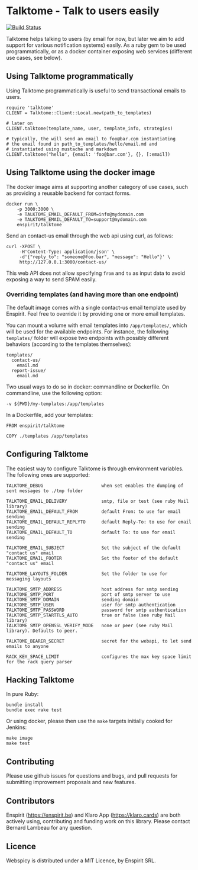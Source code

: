 # Talktome - Talk to users easily

[![Build Status](https://travis-ci.com/enspirit/talktome.svg?branch=master)](https://travis-ci.com/enspirit/talktome)

Talktome helps talking to users (by email for now, but later we aim to add support
for various notification systems) easily. As a ruby gem to be used programmatically,
or as a docker container exposing web services (different use cases, see below).

## Using Talktome programmatically

Using Talktome programmatically is useful to send transactional emails to users.

```
require 'talktome'
CLIENT = Talktome::Client::Local.new(path_to_templates)

# later on
CLIENT.talktome(template_name, user, template_info, strategies)

# typically, the will send an email to foo@bar.com instantiating
# the email found in path_to_templates/hello/email.md and
# instantiated using mustache and markdown
CLIENT.talktome("hello", {email: 'foo@bar.com'}, {}, [:email])
```

## Using Talktome using the docker image

The docker image aims at supporting another category of use cases, such as providing
a reusable backend for contact forms.

```
docker run \
    -p 3000:3000 \
    -e TALKTOME_EMAIL_DEFAULT_FROM=info@mydomain.com
    -e TALKTOME_EMAIL_DEFAULT_TO=support@mydomain.com
    enspirit/talktome
```

Send an contact-us email through the web api using curl, as follows:

```
curl -XPOST \
     -H'Content-Type: application/json' \
     -d'{"reply_to": "someone@foo.bar", "message": "Hello"}' \
     http://127.0.0.1:3000/contact-us/
```

This web API does not allow specifying `from` and `to` as input data to avoid
exposing a way to send SPAM easily.

### Overriding templates (and having more than one endpoint)

The default image comes with a single contact-us email template used by Enspirit.
Feel free to override it by providing one or more email templates.

You can mount a volume with email templates into `/app/templates/`, which will
be used for the available endpoints. For instance, the following `templates/`
folder will expose two endpoints with possibly different behaviors (according
to the templates themselves):

```
templates/
  contact-us/
    email.md
  report-issue/
    email.md
```

Two usual ways to do so in docker: commandline or Dockerfile. On commandline,
use the following option:

```
-v ${PWD}/my-templates:/app/templates
```

In a Dockerfile, add your templates:

```
FROM enspirit/talktome

COPY ./templates /app/templates
```

## Configuring Talktome

The easiest way to configure Talktome is through environment variables. The following
ones are supported:

```
TALKTOME_DEBUG                      when set enables the dumping of sent messages to ./tmp folder

TALKTOME_EMAIL_DELIVERY             smtp, file or test (see ruby Mail library)
TALKTOME_EMAIL_DEFAULT_FROM         default From: to use for email sending
TALKTOME_EMAIL_DEFAULT_REPLYTO      default Reply-To: to use for email sending
TALKTOME_EMAIL_DEFAULT_TO           default To: to use for email sending

TALKTOME_EMAIL_SUBJECT              Set the subject of the default "contact us" email
TALKTOME_EMAIL_FOOTER               Set the footer of the default "contact us" email

TALKTOME_LAYOUTS_FOLDER             Set the folder to use for messaging layouts

TALKTOME_SMTP_ADDRESS               host address for smtp sending
TALKTOME_SMTP_PORT                  port of smtp server to use
TALKTOME_SMTP_DOMAIN                sending domain
TALKTOME_SMTP_USER                  user for smtp authentication
TALKTOME_SMTP_PASSWORD              password for smtp authentication
TALKTOME_SMTP_STARTTLS_AUTO         true or false (see ruby Mail library)
TALKTOME_SMTP_OPENSSL_VERIFY_MODE   none or peer (see ruby Mail library). Defaults to peer.

TALKTOME_BEARER_SECRET              secret for the webapi, to let send emails to anyone

RACK_KEY_SPACE_LIMIT                configures the max key space limit for the rack query parser
```

## Hacking Talktome

In pure Ruby:

```
bundle install
bundle exec rake test
```

Or using docker, please then use the `make` targets initially cooked for Jenkins:

```
make image
make test
```

## Contributing

Please use github issues for questions and bugs, and pull requests for
submitting improvement proposals and new features.

## Contributors

Enspirit (https://enspirit.be) and Klaro App (https://klaro.cards) are
both actively using, contributing and funding work on this library.
Please contact Bernard Lambeau for any question.

## Licence

Webspicy is distributed under a MIT Licence, by Enspirit SRL.

